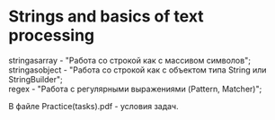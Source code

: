 # Strings and basics of text processing

stringasarray - "Работа со строкой как с массивом символов"; <br/>
stringasobject - "Работа со строкой как с объектом типа String или StringBuilder";<br/>
regex - "Работа с регулярными выражениями (Pattern, Matcher)";<br/>

В файле Practice(tasks).pdf - условия задач.